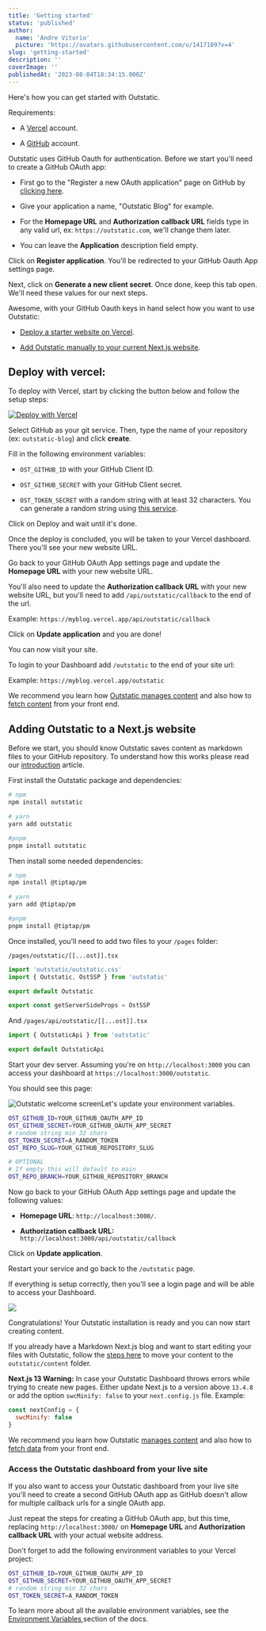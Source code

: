```yaml
---
title: 'Getting started'
status: 'published'
author:
  name: 'Andre Vitorio'
  picture: 'https://avatars.githubusercontent.com/u/1417109?v=4'
slug: 'getting-started'
description: ''
coverImage: ''
publishedAt: '2023-08-04T18:34:15.000Z'
---
```


Here's how you can get started with Outstatic.

Requirements:

- A [Vercel](https://vercel.com) account.

- A [GitHub](https://github.com) account.

Outstatic uses GitHub Oauth for authentication. Before we start you'll need to create a GitHub OAuth app:

- First go to the "Register a new OAuth application" page on GitHub by [clicking here](https://github.com/settings/applications/new).

- Give your application a name, "Outstatic Blog" for example.

- For the **Homepage URL** and **Authorization callback URL** fields type in any valid url, ex: `https://outstatic.com`, we'll change them later.

- You can leave the **Application** description field empty.

Click on **Register application**. You'll be redirected to your GitHub Oauth App settings page.

Next, click on **Generate a new client secret**. Once done, keep this tab open. We'll need these values for our next steps.

Awesome, with your GitHub Oauth keys in hand select how you want to use Outstatic:

- [Deploy a starter website on Vercel](#deploy-with-vercel).

- [Add Outstatic manually to your current Next.js website](#adding-outstatic-to-a-nextjs-website).

## Deploy with vercel:

To deploy with Vercel, start by clicking the button below and follow the setup steps:

[![Deploy with Vercel](https://vercel.com/button)](https://vercel.com/new/clone?repository-url=https%3A%2F%2Fgithub.com%2Favitorio%2Foutstatic%2Ftree%2Fmain%2Fexamples%2Fblog&env=OST_GITHUB_ID,OST_GITHUB_SECRET,OST_TOKEN_SECRET&project-name=outstatic-blog&repo-name=outstatic-blog&demo-title=Outstatic%20Blog%20Demo&demo-description=A%20statically%20generated%20blog%20example%20using%20Outstatic&demo-url=https%3A%2F%2Foutstatic-dev-blog.vercel.app%2F&demo-image=https%3A%2F%2Foutstatic.com%2Fimages%2Foutstatic-demo.png&envDescription=API%20Keys%20needed%20for%20installation&envLink=https%3A%2F%2Foutstatic.com%2Fdocs%2Fenvironment-variables)

Select GitHub as your git service. Then, type the name of your repository (ex: `outstatic-blog`) and click **create**.

Fill in the following environment variables:

- `OST_GITHUB_ID` with your GitHub Client ID.

- `OST_GITHUB_SECRET` with your GitHub Client secret.

- `OST_TOKEN_SECRET` with a random string with at least 32 characters. You can generate a random string using [this service](https://onlinehashtools.com/generate-random-sha256-hash?&count=1).

Click on Deploy and wait until it's done.

Once the deploy is concluded, you will be taken to your Vercel dashboard. There you'll see your new website URL.

Go back to your GitHub OAuth App settings page and update the **Homepage URL** with your new website URL.

You'll also need to update the **Authorization callback URL** with your new website URL, but you'll need to add `/api/outstatic/callback` to the end of the url.

Example: `https://myblog.vercel.app/api/outstatic/callback`

Click on **Update application** and you are done!

You can now visit your site.

To login to your Dashboard add `/outstatic` to the end of your site url:

Example: `https://myblog.vercel.app/outstatic`

We recommend you learn how [Outstatic manages content](/docs/introduction) and also how to [fetch content](/docs/fetching-data) from your front end.

## Adding Outstatic to a Next.js website

Before we start, you should know Outstatic saves content as markdown files to your GitHub repository. To understand how this works please read our [introduction](https://outstatic.com/docs/introduction) article.

First install the Outstatic package and dependencies:

```bash
# npm
npm install outstatic

# yarn
yarn add outstatic

#pnpm
pnpm install outstatic
```

Then install some needed dependencies:

```bash
# npm
npm install @tiptap/pm

# yarn
yarn add @tiptap/pm

#pnpm
pnpm install @tiptap/pm
```

Once installed, you'll need to add two files to your `/pages` folder:

`/pages/outstatic/[[...ost]].tsx`

```javascript
import 'outstatic/outstatic.css'
import { Outstatic, OstSSP } from 'outstatic'

export default Outstatic

export const getServerSideProps = OstSSP
```

And `/pages/api/outstatic/[[...ost]].tsx`

```javascript
import { OutstaticApi } from 'outstatic'

export default OutstaticApi
```

Start your dev server. Assuming you're on `http://localhost:3000` you can access your dashboard at `https://localhost:3000/outstatic`.

You should see this page:

![Outstatic welcome screen](/images/outstatic-welcome-U1ND.png)Let's update your environment variables.

```bash
OST_GITHUB_ID=YOUR_GITHUB_OAUTH_APP_ID
OST_GITHUB_SECRET=YOUR_GITHUB_OAUTH_APP_SECRET
# random string min 32 chars
OST_TOKEN_SECRET=A_RANDOM_TOKEN
OST_REPO_SLUG=YOUR_GITHUB_REPOSITORY_SLUG

# OPTIONAL
# If empty this will default to main
OST_REPO_BRANCH=YOUR_GITHUB_REPOSITORY_BRANCH
```

Now go back to your GitHub OAuth App settings page and update the following values:

- **Homepage URL**: `http://localhost:3000/`.

- **Authorization callback URL:** `http://localhost:3000/api/outstatic/callback`

Click on **Update application**.

Restart your service and go back to the `/outstatic` page.

If everything is setup correctly, then you'll see a login page and will be able to access your Dashboard.

![](/images/outstatic-login-screen-I4Mz.png)

Congratulations! Your Outstatic installation is ready and you can now start creating content.

If you already have a Markdown Next.js blog and want to start editing your files with Outstatic, follow the [steps here](/docs/faqs#i-already-have-a-nextjs-markdown-blog-how-do-i-start-using-outstatic) to move your content to the `outstatic/content` folder.

**Next.js 13 Warning:** In case your Outstatic Dashboard throws errors while trying to create new pages. Either update Next.js to a version above `13.4.8` or add the option `swcMinify: false` to your `next.config.js` file. Example:

```javascript
const nextConfig = {
  swcMinify: false
}
```

We recommend you learn how Outstatic [manages content](/docs/introduction) and also how to [fetch data](/docs/fetching-data) from your front end.

### Access the Outstatic dashboard from your live site

If you also want to access your Outstatic dashboard from your live site you'll need to create a second GitHub OAuth app as GitHub doesn't allow for multiple callback urls for a single OAuth app.

Just repeat the steps for creating a GitHub OAuth app, but this time, replacing `http://localhost:3000/` on **Homepage URL** and **Authorization callback URL** with your actual website address.

Don't forget to add the following environment variables to your Vercel project:

```bash
OST_GITHUB_ID=YOUR_GITHUB_OAUTH_APP_ID
OST_GITHUB_SECRET=YOUR_GITHUB_OAUTH_APP_SECRET
# random string min 32 chars
OST_TOKEN_SECRET=A_RANDOM_TOKEN
```

To learn more about all the available environment variables, see the [Environment Variables ](https://outstatic.com/docs/environment-variables)section of the docs.

